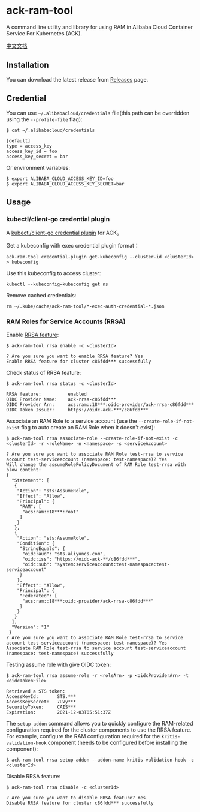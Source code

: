 # ack-ram-tool

A command line utility and library for using RAM in Alibaba Cloud Container Service For Kubernetes (ACK).

[中文文档](README.zh-cn.md)

## Installation

You can download the latest release from [Releases](https://github.com/AliyunContainerService/ack-ram-tool/releases) page.


## Credential

You can use `~/.alibabacloud/credentials` file(this path can be overridden using the `--profile-file` flag):

```
$ cat ~/.alibabacloud/credentials

[default]
type = access_key
access_key_id = foo
access_key_secret = bar
```

Or environment variables:

```
$ export ALIBABA_CLOUD_ACCESS_KEY_ID=foo
$ export ALIBABA_CLOUD_ACCESS_KEY_SECRET=bar
```

## Usage


### kubectl/client-go credential plugin

A [kubectl/client-go credential plugin](https://kubernetes.io/docs/reference/access-authn-authz/authentication/#client-go-credential-plugins) for ACK。

Get a kubeconfig with exec credential plugin format：

```
ack-ram-tool credential-plugin get-kubeconfig --cluster-id <clusterId> > kubeconfig
```

Use this kubeconfig to access cluster:

```
kubectl --kubeconfig=kubeconfig get ns
```

Remove cached credentials:

```
rm ~/.kube/cache/ack-ram-tool/*-exec-auth-credential-*.json
```


### RAM Roles for Service Accounts (RRSA)

Enable [RRSA feature](https://www.alibabacloud.com/help/doc-detail/356611.html):

```
$ ack-ram-tool rrsa enable -c <clusterId>

? Are you sure you want to enable RRSA feature? Yes
Enable RRSA feature for cluster c86fdd*** successfully

```


Check status of RRSA feature:

```
$ ack-ram-tool rrsa status -c <clusterId>

RRSA feature:          enabled
OIDC Provider Name:    ack-rrsa-c86fdd***
OIDC Provider Arn:     acs:ram::18***:oidc-provider/ack-rrsa-c86fdd***
OIDC Token Issuer:     https://oidc-ack-***/c86fdd***

```


Associate an RAM Role to a service account (use the ``--create-role-if-not-exist`` flag to
auto create an RAM Role when it doesn't exist):

```
$ ack-ram-tool rrsa associate-role --create-role-if-not-exist -c <clusterId> -r <roleName> -n <namespace> -s <serviceAccount>

? Are you sure you want to associate RAM Role test-rrsa to service account test-serviceaccount (namespace: test-namespace)? Yes
Will change the assumeRolePolicyDocument of RAM Role test-rrsa with blow content:
{
  "Statement": [
   {
    "Action": "sts:AssumeRole",
    "Effect": "Allow",
    "Principal": {
     "RAM": [
      "acs:ram::18***:root"
     ]
    }
   },
   {
    "Action": "sts:AssumeRole",
    "Condition": {
     "StringEquals": {
      "oidc:aud": "sts.aliyuncs.com",
      "oidc:iss": "https://oidc-ack-**/c86fdd***",
      "oidc:sub": "system:serviceaccount:test-namespace:test-serviceaccount"
     }
    },
    "Effect": "Allow",
    "Principal": {
     "Federated": [
      "acs:ram::18***:oidc-provider/ack-rrsa-c86fdd***"
     ]
    }
   }
  ],
  "Version": "1"
 }
? Are you sure you want to associate RAM Role test-rrsa to service account test-serviceaccount (namespace: test-namespace)? Yes
Associate RAM Role test-rrsa to service account test-serviceaccount (namespace: test-namespace) successfully

```

Testing assume role with give OIDC token:

```
$ ack-ram-tool rrsa assume-role -r <roleArn> -p <oidcProviderArn> -t <oidcTokenFile>

Retrieved a STS token:
AccessKeyId:       STS.***
AccessKeySecret:   7UVy***
SecurityToken:     CAIS***
Expiration:        2021-12-03T05:51:37Z

```

The `setup-addon` command allows you to quickly configure the RAM-related configuration
required for the cluster components to use the RRSA feature.
For example, configure the RAM configuration required for the `kritis-validation-hook` 
component (needs to be configured before installing the component):

```
$ ack-ram-tool rrsa setup-addon --addon-name kritis-validation-hook -c <clusterId>
```

Disable RRSA feature:

```
$ ack-ram-tool rrsa disable -c <clusterId>

? Are you sure you want to disable RRSA feature? Yes
Disable RRSA feature for cluster c86fdd*** successfully

```
